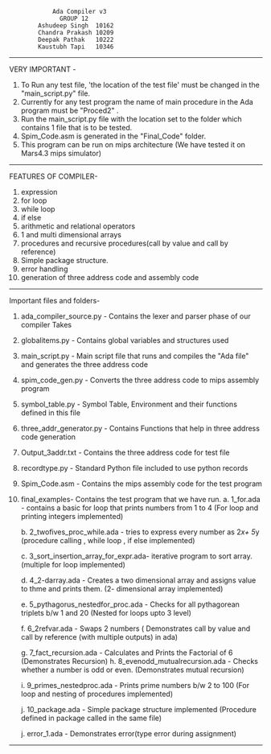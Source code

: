 				Ada Compiler v3 
				  GROUP 12  
			Ashudeep Singh	10162
			Chandra Prakash 10209
			Deepak Pathak	10222
			Kaustubh Tapi	10346
-------------------------------------------------------------------------------------------------------	

VERY IMPORTANT -
1. To Run any test file, 'the location of the test file' must be changed in the "main_script.py" file.  
2. Currently for any test program the name of main procedure in the Ada program must be "Proced2" .
3. Run the main_script.py file with the location set to the folder which contains 1 file that is to be tested.
4. Spim_Code.asm is generated in the "Final_Code" folder.
5. This program can be run on mips architecture
	(We have tested it on Mars4.3 mips simulator)
	
-----------------------------------------------------------------------------------------------------		
FEATURES OF COMPILER-
1. expression
2. for loop
3. while loop
4. if else
5. arithmetic and relational operators
6. 1 and multi dimensional arrays
7. procedures and recursive procedures(call by value and call by reference)
8. Simple package structure.
9. error handling
10. generation of three address code and assembly code
-----------------------------------------------------------------------------
Important files and folders-
1. ada_compiler_source.py 			- Contains the lexer and parser phase of our compiler
									  Takes 
									  
2. globalitems.py				- Contains global variables and structures used

3. main_script.py					- 
										Main script file that runs and compiles the "Ada file" and           generates the three address code
										
4. spim_code_gen.py				- Converts the three address code to mips assembly program

5. symbol_table.py				- Symbol Table, Environment and their functions defined in this file

6. three_addr_generator.py			- Contains Functions that help in three address code generation

7. Output_3addr.txt				- Contains the three address code for test file

8. recordtype.py				- Standard Python file included to use python records

9. Spim_Code.asm				- Contains the mips assembly code for the test program

10. final_examples-
	Contains the test program that we have run.
	a. 1_for.ada 		- 		contains a basic for loop that prints numbers from 1 to 4
						(For loop and printing integers implemented)
						
	b. 2_twofives_proc_while.ada    - 	tries to express every number as 2*x+ 5*y
						(procedure calling , while loop , if else implemented)
						
	c. 3_sort_insertion_array_for_expr.ada- iterative program to sort array.
						(multiple for loop implemented)
						
	d. 4_2-darray.ada		- 	Creates a two dimensional array and assigns value to thme and prints them.
						(2- dimensional array implemented)
						
	e. 5_pythagorus_nestedfor_proc.ada -	 Checks for all pythagorean triplets b/w 1 and 20
							(Nested for loops upto 3 level)
							
	f. 6_2refvar.ada  - 			Swaps 2 numbers
						( Demonstrates call by value and call by reference (with multiple outputs) in ada)
						
	g. 7_fact_recursion.ada - 		Calculates and Prints the Factorial of 6
						(Demonstrates Recursion)
	h. 8_evenodd_mutualrecursion.ada - 	Checks whether a number is odd or even.
						(Demonstrates mutual recursion)
						
	i. 9_primes_nestedproc.ada	-	Prints prime numbers b/w  2 to 100
						(For loop and nesting of procedures implemented)
						
	j. 10_package.ada		- 	Simple package structure implemented
						(Procedure defined in package called in the same file)
						
	j. error_1.ada			-	Demonstrates error(type error during assignment)
	

------------------------------------------------------------------------------------------------------



